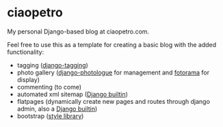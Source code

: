 # ciaopetro
My personal Django-based blog at ciaopetro.com. 

Feel free to use this as a template for creating a basic blog with the added functionality: 
- tagging ([django-tagging](https://github.com/Fantomas42/django-tagging/blob/develop/docs/index.rst))
- photo gallery ([django-photologue](https://github.com/jdriscoll/django-photologue) for management and [fotorama](http://fotorama.io/) for display)
- commenting (to come)
- automated xml sitemap ([Django builtin](https://docs.djangoproject.com/en/1.9/ref/contrib/sitemaps/))
- flatpages (dynamically create new pages and routes through django admin, also a [Django builtin](https://docs.djangoproject.com/en/1.9/ref/contrib/flatpages/))
- bootstrap ([style library](http://getbootstrap.com/))
